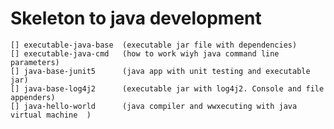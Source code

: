 # Skeleton to java development

    [] executable-java-base  (executable jar file with dependencies)
    [] executable-java-cmd   (how to work wiyh java command line parameters)
    [] java-base-junit5      (java app with unit testing and executable jar)
    [] java-base-log4j2      (executable jar with log4j2. Console and file appenders)
    [] java-hello-world      (java compiler and wwxecuting with java virtual machine  )
